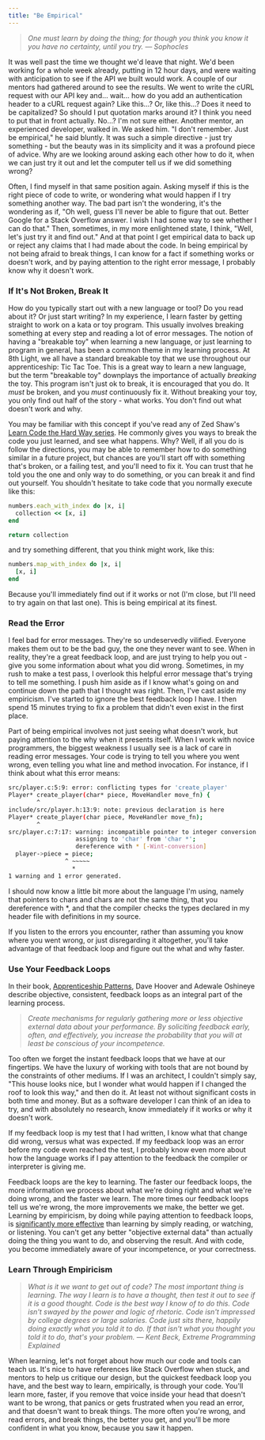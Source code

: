 ```yaml
---
title: "Be Empirical"
---
```


>_One must learn by doing the thing; for though you think you know it you have no certainty, until you try._
>_&mdash; Sophocles_

It was well past the time we thought we'd leave that night. We'd been working for a whole week already, putting in 12 hour days, and were waiting with anticipation to see if the API we built would work. A couple of our mentors had gathered around to see the results. We went to write the cURL request with our API key and&hellip; wait&hellip; how do you add an authentication header to a cURL request again? Like this&hellip;? Or, like this&hellip;? Does it need to be capitalized? So should I put quotation marks around it? I think you need to put that in front actually. No&hellip;? I'm not sure either. Another mentor, an experienced developer, walked in. We asked him. "I don't remember. Just be empirical," he said bluntly. It was such a simple directive - just try something - but the beauty was in its simplicity and it was a profound piece of advice. Why are we looking around asking each other how to do it, when we can just try it out and let the computer tell us if we did something wrong?

Often, I find myself in that same position again. Asking myself if this is the right piece of code to write, or wondering what would happen if I try something another way. The bad part isn't the wondering, it's the wondering as if, "Oh well, guess I'll never be able to figure that out. Better Google for a Stack Overflow answer. I wish I had some way to see whether I can do that." Then, sometimes, in my more enlightened state, I think, "Well, let's just try it and find out." And at that point I get empirical data to back up or reject any claims that I had made about the code. In being empirical by not being afraid to break things, I can know for a fact if something works or doesn't work, and by paying attention to the right error message, I probably know why it doesn't work.

### If It's Not Broken, Break It

How do you typically start out with a new language or tool? Do you read about it? Or just start writing? In my experience, I learn faster by getting straight to work on a kata or toy program. This usually involves breaking something at every step and reading a lot of error messages. The notion of having a "breakable toy" when learning a new language, or just learning to program in general, has been a common theme in my learning process. At 8th Light, we all have a standard breakable toy that we use throughout our apprenticeship: Tic Tac Toe. This is a great way to learn a new language, but the term "breakable toy" downplays the importance of actually *breaking* the toy. This program isn't just ok to break, it is encouraged that you do. It *must* be broken, and you *must* continuously fix it. Without breaking your toy, you only find out half of the story - what works. You don't find out what doesn't work and why.

You may be familiar with this concept if you've read any of Zed Shaw's [Learn Code the Hard Way series](http://learncodethehardway.org/). He commonly gives you ways to break the code you just learned, and see what happens. Why? Well, if all you do is follow the directions, you may be able to remember how to do something similar in a future project, but chances are you'll start off with something that's broken, or a failing test, and you'll need to fix it. You can trust that he told you the one and only way to do something, or you can break it and find out yourself. You shouldn't hesitate to take code that you normally execute like this:

```ruby
numbers.each_with_index do |x, i|
  collection << [x, i]
end

return collection
```

and try something different, that you think might work, like this:

```ruby
numbers.map_with_index do |x, i|
  [x, i]
end
```

Because you'll immediately find out if it works or not (I'm close, but I'll need to try again on that last one). This is being empirical at its finest.

### Read the Error

I feel bad for error messages. They're so undeservedly vilified. Everyone makes them out to be the bad guy, the one they never want to see. When in reality, they're a great feedback loop, and are just trying to help you out - give you some information about what you did wrong. Sometimes, in my rush to make a test pass, I overlook this helpful error message that's trying to tell me something. I push him aside as if I know what's going on and continue down the path that I thought was right. Then, I've cast aside my empiricism. I've started to ignore the best feedback loop I have. I then spend 15 minutes trying to fix a problem that didn't even exist in the first place.

Part of being empirical involves not just seeing what doesn't work, but paying attention to the why when it presents itself. When I work with novice programmers, the biggest weakness I usually see is a lack of care in reading error messages. Your code is trying to tell you where you went wrong, even telling you what line and method invocation. For instance, if I think about what this error means:

```bash
src/player.c:5:9: error: conflicting types for 'create_player'
Player* create_player(char* piece, MoveHandler move_fn) {
        ^
include/src/player.h:13:9: note: previous declaration is here
Player* create_player(char piece, MoveHandler move_fn);
        ^
src/player.c:7:17: warning: incompatible pointer to integer conversion
                   assigning to 'char' from 'char *';
                   dereference with * [-Wint-conversion]
  player->piece = piece;
                ^ ~~~~~
                  *
1 warning and 1 error generated.
```

I should now know a little bit more about the language I'm using, namely that pointers to chars and chars are not the same thing, that you dereference with *, and that the compiler checks the types declared in my header file with definitions in my source.

If you listen to the errors you encounter, rather than assuming you know where you went wrong, or just disregarding it altogether, you'll take advantage of that feedback loop and figure out the what and why faster.

### Use Your Feedback Loops

In their book, [Apprenticeship Patterns](http://chimera.labs.oreilly.com/books/1234000001813/index.html), Dave Hoover and Adewale Oshineye describe objective, consistent, feedback loops as an integral part of the learning process.

>_Create mechanisms for regularly gathering more or less objective external data about your performance. By soliciting feedback early, often, and effectively, you increase the probability that you will at least be conscious of your incompetence._

Too often we forget the instant feedback loops that we have at our fingertips. We have the luxury of working with tools that are not bound by the constraints of other mediums. If I was an architect, I couldn't simply say, "This house looks nice, but I wonder what would happen if I changed the roof to look this way," and then do it. At least not without significant costs in both time and money. But as a software developer I can think of an idea to try, and with absolutely no research, know immediately if it works or why it doesn't work.

If my feedback loop is my test that I had written, I know what that change did wrong, versus what was expected. If my feedback loop was an error before my code even reached the test, I probably know even more about how the language works if I pay attention to the feedback the compiler or interpreter is giving me.

Feedback loops are the key to learning. The faster our feedback loops, the more information we process about what we're doing right and what we're doing wrong, and the faster we learn. The more times our feedback loops tell us we're wrong, the more improvements we make, the better we get. Learning by empiricism, by doing while paying attention to feedback loops, is [significantly more effective](http://www.simplypsychology.org/learning-kolb.html) than learning by simply reading, or watching, or listening. You can't get any better "objective external data" than actually doing the thing you want to do, and observing the result. And with code, you become immediately aware of your incompetence, or your correctness.

### Learn Through Empiricism

>_What is it we want to get out of code? The most important thing is learning. The way I learn is to have a thought, then test it out to see if it is a good thought. Code is the best way I know of to do this. Code isn't swayed by the power and logic of rhetoric. Code isn't impressed by college degrees or large salaries. Code just sits there, happily doing exactly what you told it to do. If that isn't what you thought you told it to do, that's your problem._
>_&mdash; Kent Beck, Extreme Programming Explained_

When learning, let's not forget about how much our code and tools can teach us. It's nice to have references like Stack Overflow when stuck, and mentors to help us critique our design, but the quickest feedback loop you have, and the best way to learn, empirically, is through your code. You'll learn more, faster, if you remove that voice inside your head that doesn't want to be wrong, that panics or gets frustrated when you read an error, and that doesn't want to break things. The more often you're wrong, and read errors, and break things, the better you get, and you'll be more confident in what you know, because you saw it happen.

